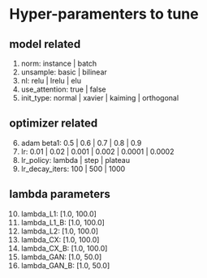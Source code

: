 # Hyper-paramenters to tune

## model related

1. norm: instance | batch
2. unsample: basic | bilinear
3. nl: relu | lrelu | elu
4. use_attention: true | false
5. init_type: normal | xavier | kaiming | orthogonal

## optimizer related

6. adam beta1: 0.5 | 0.6 | 0.7 | 0.8 | 0.9
7. lr: 0.01 | 0.02 | 0.001 | 0.002 | 0.0001 | 0.0002
8. lr_policy: lambda | step | plateau
9. lr_decay_iters: 100 | 500 | 1000

## lambda parameters

10. lambda_L1: [1.0, 100.0]
11. lambda_L1_B: [1.0, 100.0]
12. lambda_L2: [1.0, 100.0]
13. lambda_CX: [1.0, 100.0]
14. lambda_CX_B: [1.0, 100.0]
15. lambda_GAN: [1.0, 50.0]
16. lambda_GAN_B: [1.0, 50.0]
